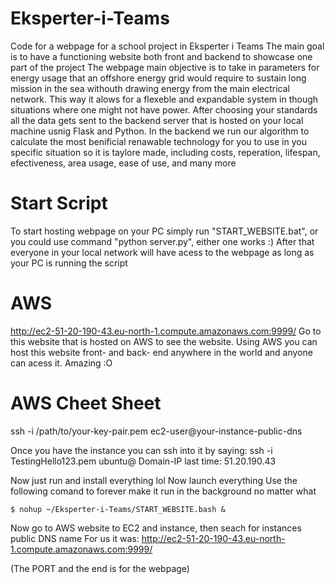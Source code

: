 # Eksperter-i-Teams
Code for a webpage for a school project in Eksperter i Teams
The main goal is to have a functioning website both front and backend to showcase one part of the project
The webpage main objective is to take in parameters for energy usage that an offshore energy grid would require to sustain long mission in the sea withouth drawing energy from the main electrical network. This way it alows for a flexeble and expandable system in though situations where one might not have power.
After choosing your standards all the data gets sent to the backend server that is hosted on your local machine usnig Flask and Python. In the backend we run our algorithm to calculate the most benificial renawable technology for you to use in you specific situation so it is taylore made, including costs, reperation, lifespan, efectiveness, area usage, ease of use, and many more

# Start Script
To start hosting webpage on your PC simply run "START_WEBSITE.bat", or you could use command "python server.py", either one works :)
After that everyone in your local network will have acess to the webpage as long as your PC is running the script

# AWS
http://ec2-51-20-190-43.eu-north-1.compute.amazonaws.com:9999/
Go to this website that is hosted on AWS to see the website. Using AWS you can host this website front- and back- end anywhere in the world and anyone can acess it. Amazing :O

# AWS Cheet Sheet
ssh -i /path/to/your-key-pair.pem ec2-user@your-instance-public-dns


Once you have the instance you can ssh into it by saying:
ssh -i TestingHello123.pem ubuntu@<Domain-IP>
Domain-IP last time: 51.20.190.43

Now just run and install everything lol
Now launch everything
Use the following comand to forever make it run in the background no matter what

```
$ nohup ~/Eksperter-i-Teams/START_WEBSITE.bash &
```

Now go to AWS website to EC2 and instance, then seach for instances public DNS name
For us it was:
http://ec2-51-20-190-43.eu-north-1.compute.amazonaws.com:9999/

(The PORT and the end is for the webpage)
